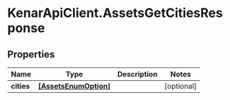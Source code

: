 # KenarApiClient.AssetsGetCitiesResponse

## Properties

Name | Type | Description | Notes
------------ | ------------- | ------------- | -------------
**cities** | [**[AssetsEnumOption]**](AssetsEnumOption.md) |  | [optional] 


